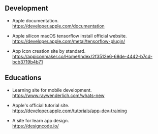 ## Development
- Apple documentation.</br>
https://developer.apple.com/documentation

- Apple silicon macOS tensorflow install official website.</br>
https://developer.apple.com/metal/tensorflow-plugin/

- App icon creation site by standard.</br>
https://appiconmaker.co/Home/Index/2f3512e6-68de-4442-b7cd-bcb3719b4b71

## Educations
- Learning site for mobile development.</br>
https://www.raywenderlich.com/whats-new

- Apple's official tutorial site.</br>
https://developer.apple.com/tutorials/app-dev-training

- A site for learn app design.</br>
https://designcode.io/
